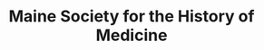 ---
layout: repo
title: "Maine Society for the History of Medicine"
id: 3261
permalink: repos/3261/
---